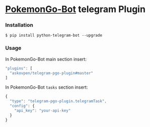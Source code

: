 # [PokemonGo-Bot](https://github.com/PokemonGoF/PokemonGo-Bot) telegram Plugin

### Installation

```
$ pip install python-telegram-bot --upgrade
```

### Usage

In PokemonGo-Bot main section insert:
```js
"plugins": [
  "askovpen/telegram-pgo-plugin#master"
]
```

In PokemonGo-Bot `tasks` section insert:
```js
{
  "type": "telegram-pgo-plugin.telegramTask",
  "config": {
    "api_key": "your-api-key"
  }
}
```
